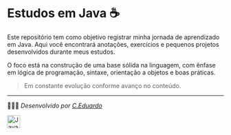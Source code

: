 # Estudos em Java ☕️

Este repositório tem como objetivo registrar minha jornada de aprendizado em Java. Aqui você encontrará anotações, exercícios e pequenos projetos desenvolvidos durante meus estudos.

O foco está na construção de uma base sólida na linguagem, com ênfase em lógica de programação, sintaxe, orientação a objetos e boas práticas.

> Em constante evolução conforme avanço no conteúdo.

---

👨🏻‍💻 *Desenvolvido por [C.Eduardo](https://github.com/ecarllos)*

<img align="left" alt="Java" width="30px" style="padding-right:10px;" src="https://cdn.jsdelivr.net/gh/devicons/devicon/icons/java/java-original.svg"/>
